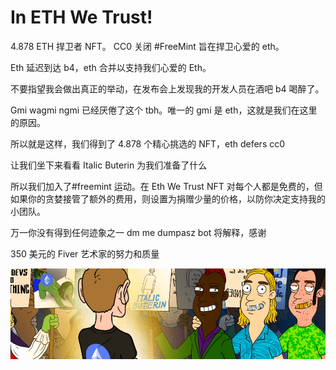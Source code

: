 # In ETH We Trust!

4.878 ETH 捍卫者 NFT。 CC0 关闭 #FreeMint 旨在捍卫心爱的 eth。

Eth 延迟到达 b4，eth 合并以支持我们心爱的 Eth。

不要指望我会做出真正的举动，在发布会上发现我的开发人员在酒吧 b4 喝醉了。

Gmi wagmi ngmi 已经厌倦了这个 tbh。唯一的 gmi 是 eth，这就是我们在这里的原因。

所以就是这样，我们得到了 4.878 个精心挑选的 NFT，eth defers cc0

让我们坐下来看看 Italic Buterin 为我们准备了什么

所以我们加入了#freemint 运动。在 Eth We Trust NFT 对每个人都是免费的，但如果你的贪婪接管了额外的费用，则设置为捐赠少量的价格，以防你决定支持我的小团队。

万一你没有得到任何迹象之一 dm me dumpasz bot 将解释，感谢

350 美元的 Fiver 艺术家的努力和质量

![NFT ](微信截图_20220828134431.png)


